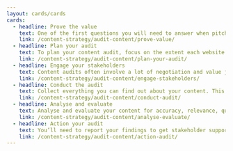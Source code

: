```yaml
---
layout: cards/cards
cards:
  - headline: Prove the value
    text: One of the first questions you will need to answer when pitching a project to audit content, is what the return on investment will be.
    link: /content-strategy/audit-content/prove-value/
  - headline: Plan your audit
    text: To plan your content audit, focus on the extent each website or application is still fulfilling its purpose.
    link: /content-strategy/audit-content/plan-your-audit/
  - headline: Engage your stakeholders
    text: Content audits often involve a lot of negotiation and value judgments. Throughout the audit you’ll need to work hard to maintain good relationships.
    link: /content-strategy/audit-content/engage-stakeholders/
  - headline: Conduct the audit
    text: Collect everything you can find out about your content. This includes web pages, content types, content owners or subject experts, users and metadata.
    link: /content-strategy/audit-content/conduct-audit/
  - headline: Analyse and evaluate
    text: Analyse and evaluate your content for accuracy, relevance, quality and performance. This helps to make decisions based on evidence. 
    link: /content-strategy/audit-content/analyse-evaluate/
  - headline: Action your audit
    text: You’ll need to report your findings to get stakeholder support to action your findings and improve your content.
    link: /content-strategy/audit-content/action-audit/
---
```

